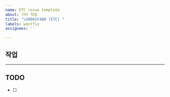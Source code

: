 ```yaml
---
name: ETC issue template
about: 기타 작업
title: "\U0001F4BB [ETC] "
labels: wontfix
assignees: ''

---
```


## 작업
---

## TODO
- [ ]
